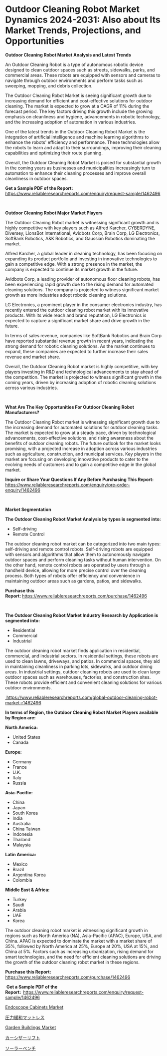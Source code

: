 <p><h1>Outdoor Cleaning Robot Market Dynamics 2024-2031: Also about Its Market Trends, Projections, and Opportunities</h1></p><p><strong>Outdoor Cleaning Robot Market Analysis and Latest Trends</strong></p>
<p><p>An Outdoor Cleaning Robot is a type of autonomous robotic device designed to clean outdoor spaces such as streets, sidewalks, parks, and commercial areas. These robots are equipped with sensors and cameras to navigate through outdoor environments and perform tasks such as sweeping, mopping, and debris collection.</p><p>The Outdoor Cleaning Robot Market is seeing significant growth due to increasing demand for efficient and cost-effective solutions for outdoor cleaning. The market is expected to grow at a CAGR of 11% during the forecast period. The key factors driving this growth include the growing emphasis on cleanliness and hygiene, advancements in robotic technology, and the increasing adoption of automation in various industries.</p><p>One of the latest trends in the Outdoor Cleaning Robot Market is the integration of artificial intelligence and machine learning algorithms to enhance the robots' efficiency and performance. These technologies allow the robots to learn and adapt to their surroundings, improving their cleaning capabilities and optimizing their route planning.</p><p>Overall, the Outdoor Cleaning Robot Market is poised for substantial growth in the coming years as businesses and municipalities increasingly turn to automation to enhance their cleaning processes and improve overall cleanliness in outdoor spaces.</p></p>
<p><strong>Get a Sample PDF of the Report:&nbsp;</strong> <a href="https://www.reliableresearchreports.com/enquiry/request-sample/1462496">https://www.reliableresearchreports.com/enquiry/request-sample/1462496</a></p>
<p>&nbsp;</p>
<p><strong>Outdoor Cleaning Robot Major Market Players</strong></p>
<p><p>The Outdoor Cleaning Robot market is witnessing significant growth and is highly competitive with key players such as Alfred Karcher, CYBERDYNE, Diversey, LionsBot International, Avidbots Corp, Brain Corp, LG Electronics, SoftBank Robotics, A&K Robotics, and Gaussian Robotics dominating the market.</p><p>Alfred Karcher, a global leader in cleaning technology, has been focusing on expanding its product portfolio and investing in innovative technologies to gain a competitive edge. With a strong presence in the market, the company is expected to continue its market growth in the future.</p><p>Avidbots Corp, a leading provider of autonomous floor cleaning robots, has been experiencing rapid growth due to the rising demand for automated cleaning solutions. The company is projected to witness significant market growth as more industries adopt robotic cleaning solutions.</p><p>LG Electronics, a prominent player in the consumer electronics industry, has recently entered the outdoor cleaning robot market with its innovative products. With its wide reach and brand reputation, LG Electronics is expected to capture a significant market share and drive growth in the future.</p><p>In terms of sales revenue, companies like SoftBank Robotics and Brain Corp have reported substantial revenue growth in recent years, indicating the strong demand for robotic cleaning solutions. As the market continues to expand, these companies are expected to further increase their sales revenue and market share.</p><p>Overall, the Outdoor Cleaning Robot market is highly competitive, with key players investing in R&D and technological advancements to stay ahead of the competition. The market is projected to witness significant growth in the coming years, driven by increasing adoption of robotic cleaning solutions across various industries.</p></p>
<p>&nbsp;</p>
<p><strong>What Are The Key Opportunities For Outdoor Cleaning Robot Manufacturers?</strong></p>
<p><p>The Outdoor Cleaning Robot market is witnessing significant growth due to the increasing demand for automated solutions for outdoor cleaning tasks. The market is expected to grow at a steady pace, driven by technological advancements, cost-effective solutions, and rising awareness about the benefits of outdoor cleaning robots. The future outlook for the market looks promising, with a projected increase in adoption across various industries such as agriculture, construction, and municipal services. Key players in the market are focusing on developing innovative products to cater to the evolving needs of customers and to gain a competitive edge in the global market.</p></p>
<p><strong>Inquire or Share Your Questions If Any Before Purchasing This Report:</strong> <a href="https://www.reliableresearchreports.com/enquiry/pre-order-enquiry/1462496">https://www.reliableresearchreports.com/enquiry/pre-order-enquiry/1462496</a></p>
<p>&nbsp;</p>
<p><strong>Market Segmentation</strong></p>
<p><strong>The Outdoor Cleaning Robot Market Analysis by types is segmented into:</strong></p>
<p><ul><li>Self-driving</li><li>Remote Control</li></ul></p>
<p><p>The outdoor cleaning robot market can be categorized into two main types: self-driving and remote control robots. Self-driving robots are equipped with sensors and algorithms that allow them to autonomously navigate outdoor spaces and perform cleaning tasks without human intervention. On the other hand, remote control robots are operated by users through a handheld device, allowing for more precise control over the cleaning process. Both types of robots offer efficiency and convenience in maintaining outdoor areas such as gardens, patios, and sidewalks.</p></p>
<p><strong>Purchase this Report:&nbsp;</strong><a href="https://www.reliableresearchreports.com/purchase/1462496">https://www.reliableresearchreports.com/purchase/1462496</a></p>
<p>&nbsp;</p>
<p><strong>The Outdoor Cleaning Robot Market Industry Research by Application is segmented into:</strong></p>
<p><ul><li>Residential</li><li>Commercial</li><li>Industrial</li></ul></p>
<p><p>The outdoor cleaning robot market finds application in residential, commercial, and industrial sectors. In residential settings, these robots are used to clean lawns, driveways, and patios. In commercial spaces, they aid in maintaining cleanliness in parking lots, sidewalks, and outdoor dining areas. In industrial settings, outdoor cleaning robots are used to clean large outdoor spaces such as warehouses, factories, and construction sites. These robots provide efficient and convenient cleaning solutions for various outdoor environments.</p></p>
<p><a href="https://www.reliableresearchreports.com/global-outdoor-cleaning-robot-market-r1462496">&nbsp;https://www.reliableresearchreports.com/global-outdoor-cleaning-robot-market-r1462496</a></p>
<p><strong>In terms of Region, the Outdoor Cleaning Robot Market Players available by Region are:</strong></p>
<p>
    <p> <strong> North America: </strong>
        <ul>
            <li>United States</li>
            <li>Canada</li>
        </ul>
        </p> 
    <p> <strong> Europe: </strong>
        <ul>
            <li>Germany</li>
            <li>France</li>
            <li>U.K.</li>
            <li>Italy</li>
            <li>Russia</li>
        </ul>
        </p> 
    <p> <strong> Asia-Pacific: </strong>
        <ul>
            <li>China</li>
            <li>Japan</li>
            <li>South Korea</li>
            <li>India</li>
            <li>Australia</li>
            <li>China Taiwan</li>
            <li>Indonesia</li>
            <li>Thailand</li>
            <li>Malaysia</li>
        </ul>
        </p> 
    <p> <strong> Latin America: </strong>
        <ul>
            <li>Mexico</li>
            <li>Brazil</li>
            <li>Argentina Korea</li>
            <li>Colombia</li>
        </ul>
        </p> 
    <p> <strong> Middle East & Africa: </strong>
        <ul>
            <li>Turkey</li>
            <li>Saudi</li>
            <li>Arabia</li>
            <li>UAE</li>
            <li>Korea</li>
        </ul>
    </p>
    </p>
<p><p>The outdoor cleaning robot market is witnessing significant growth in regions such as North America (NA), Asia-Pacific (APAC), Europe, USA, and China. APAC is expected to dominate the market with a market share of 35%, followed by North America at 25%, Europe at 20%, USA at 15%, and China at 5%. Factors such as increasing urbanization, rising demand for smart technologies, and the need for efficient cleaning solutions are driving the growth of the outdoor cleaning robot market in these regions.</p></p>
<p><strong>Purchase this Report: </strong><a href="https://www.reliableresearchreports.com/purchase/1462496">https://www.reliableresearchreports.com/purchase/1462496</a></p>
<p>&nbsp;<strong>Get a Sample PDF of the Report:&nbsp;&nbsp;</strong><a href="https://www.reliableresearchreports.com/enquiry/request-sample/1462496">https://www.reliableresearchreports.com/enquiry/request-sample/1462496</a></p>
<p><strong></strong></p>
<p><p><a href="https://www.linkedin.com/pulse/endoscope-cabinets-market-size-outlook-forecast-2024-2031-wwbwc?trackingId=qW5V%2FMIHBOGgLijX5vWXGw%3D%3D">Endoscope Cabinets Market</a></p><p><a href="https://medium.com/@mad.jake/%E5%9C%A7%E5%8A%9B%E7%B7%A9%E5%92%8C%E3%83%9E%E3%83%83%E3%83%88%E3%83%AC%E3%82%B9%E5%B8%82%E5%A0%B4%E3%81%AF-%E5%B8%82%E5%A0%B4%E3%82%B7%E3%82%A7%E3%82%A2-%E5%B8%82%E5%A0%B4%E5%8B%95%E5%90%91-%E5%B8%82%E5%A0%B4%E6%88%90%E9%95%B7%E3%81%AB%E9%96%A2%E3%81%99%E3%82%8B%E6%83%85%E5%A0%B1%E3%82%92%E6%8F%90%E4%BE%9B%E3%81%97%E3%81%BE%E3%81%99-6d0b501dd815">圧力緩和マットレス</a></p><p><a href="https://www.linkedin.com/pulse/garden-buildings-market-furnishes-information-share-trends-11rrc?trackingId=K2Jx8pHA2JeDLK3dBQSquA%3D%3D">Garden Buildings Market</a></p><p><a href="https://github.com/MosesSpinka1914/Market-Research-Report-List-1/blob/main/312501930718.md">カーシザーリフト</a></p><p><a href="https://medium.com/@jordymiller39/%E3%82%BD%E3%83%BC%E3%83%A9%E3%83%BC%E3%83%99%E3%83%B3%E3%83%81%E3%81%AE%E5%B8%82%E5%A0%B4%E8%AA%BF%E6%9F%BB%E3%83%AC%E3%83%9D%E3%83%BC%E3%83%88-%E3%81%9D%E3%81%AE%E6%AD%B4%E5%8F%B2%E3%81%8A%E3%82%88%E3%81%B32024%E5%B9%B4%E3%81%8B%E3%82%892031%E5%B9%B4%E3%81%BE%E3%81%A7%E3%81%AE%E4%BA%88%E6%B8%AC-0a7d8e7671c5">ソーラーベンチ</a></p></p>